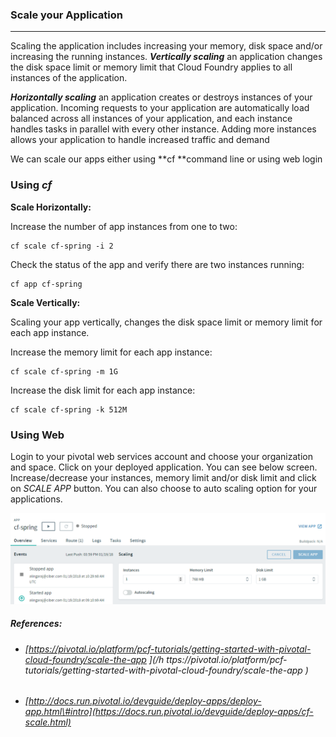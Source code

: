 ### Scale your Application

---

Scaling the application includes increasing your memory, disk space and/or increasing the running instances. _**Vertically scaling**_ an application changes the disk space limit or memory limit that Cloud Foundry applies to all instances of the application.

_**Horizontally scaling**_ an application creates or destroys instances of your application. Incoming requests to your application are automatically load balanced across all instances of your application, and each instance handles tasks in parallel with every other instance. Adding more instances allows your application to handle increased traffic and demand

We can scale our apps either using **cf **command line or using web login

### Using _cf_

**Scale Horizontally:**

Increase the number of app instances from one to two:

```
cf scale cf-spring -i 2
```

Check the status of the app and verify there are two instances running:

```
cf app cf-spring
```

**Scale Vertically:**

Scaling your app vertically, changes the disk space limit or memory limit for each app instance.

Increase the memory limit for each app instance:

```
cf scale cf-spring -m 1G
```

Increase the disk limit for each app instance:

```
cf scale cf-spring -k 512M
```

### Using Web

Login to your pivotal web services account and choose your organization and space. Click on your deployed application. You can see below screen. Increase/decrease your instances, memory limit and/or disk limit and click on _SCALE APP_ button. You can also choose to auto scaling option for your applications.

![](/assets/scaleApp.png)

##### References:

* ###### [https://pivotal.io/platform/pcf-tutorials/getting-started-with-pivotal-cloud-foundry/scale-the-app ](/h ttps://pivotal.io/platform/pcf-tutorials/getting-started-with-pivotal-cloud-foundry/scale-the-app )
* ###### [http://docs.run.pivotal.io/devguide/deploy-apps/deploy-app.html\#intro](https://docs.run.pivotal.io/devguide/deploy-apps/cf-scale.html)




